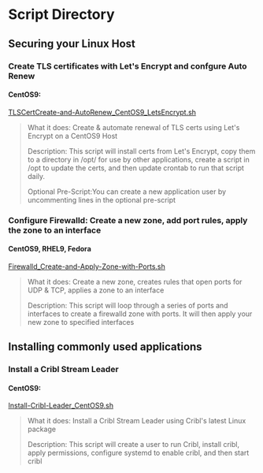 # Script Directory


## Securing your Linux Host 

### Create TLS certificates with Let's Encrypt and confgure Auto Renew

#### CentOS9:

[TLSCertCreate-and-AutoRenew_CentOS9_LetsEncrypt.sh](https://github.com/JeremiahJRRoss/LinuxHostConfigScripts/blob/main/TLSCertCreate-and-AutoRenew_CentOS9_LetsEncrypt.sh)
>What it does: Create & automate renewal of TLS certs using Let's Encrypt on a CentOS9 Host
>
>Description: This script will install certs from Let's Encrypt, copy them to a directory in /opt/ for use by other applications, create a script in /opt to update the certs, and then update crontab to run that script daily.
>
>Optional Pre-Script:You can create a new application user by uncommenting lines in the optional pre-script
>


### Configure Firewalld: Create a new zone, add port rules, apply the zone to an interface

#### CentOS9, RHEL9, Fedora 

[Firewalld_Create-and-Apply-Zone-with-Ports.sh](https://github.com/JeremiahJRRoss/LinuxHostConfigScripts/blob/main/Firewalld_Create-and-Apply-Zone-with-Ports.sh)
>What it does: Create a new zone, creates rules that open ports for UDP & TCP, applies a zone to an interface
>
>Description: This script will loop through a series of ports and interfaces to create a firewalld zone with ports. It will then apply your new zone to specified interfaces
>


## Installing commonly used applications

### Install a Cribl Stream Leader

#### CentOS9:

[Install-Cribl-Leader_CentOS9.sh](https://github.com/JeremiahJRRoss/LinuxHostConfigScripts/blob/main/Install-Cribl-Leader_CentOS9.sh)
>What it does: Install a Cribl Stream Leader using Cribl's latest Linux package
>
>Description: This script will create a user to run Cribl, install cribl, apply permissions, configure systemd to enable cribl, and then start cribl
>
